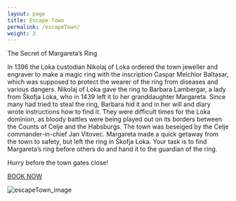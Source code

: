 ```yaml
---
layout: page
title: Escape Town
permalink: /escapeTown/
weight: 3
---
```


The Secret of Margareta’s Ring

In 1396 the Loka custodian Nikolaj of Loka ordered the town jeweller and engraver to make a magic ring with the inscription Caspar Melchior Baltasar, which was supposed to protect the wearer of the ring from diseases and various dangers. Nikolaj of Loka gave the ring to Barbara Lambergar, a lady from Škofja Loka, who in 1439 left it to her granddaughter Margareta. Since many had tried to steal the ring, Barbara hid it and in her will and diary wrote instructions how to find it. They were difficult times for the Loka dominion, as bloody battles were being played out on its borders between the Counts of Celje and the Habsburgs. The town was beseiged by the Celje commander-in-chief Jan Vitovec. Margareta made a quick getaway from the town to safety, but left the ring in Škofja Loka. Your task is to find Margareta’s ring before others do and hand it to the guardian of the ring.

Hurry before the town gates close!

<a href="https://www.town-escape.com/rezervacija/" class="btn">BOOK NOW</a>

![escapeTown_image](/assets/escapeTown.jpg)
